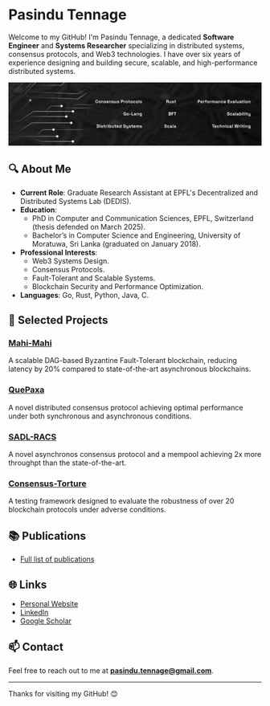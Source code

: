 # Pasindu Tennage

Welcome to my GitHub! I'm Pasindu Tennage, a dedicated **Software Engineer** and **Systems Researcher** specializing in distributed systems, consensus protocols, and Web3 technologies. I have over six years of experience designing and building secure, scalable, and high-performance distributed systems.

![portfolio](github1.jpg)

## 🔍 About Me
- **Current Role**: Graduate Research Assistant at EPFL's Decentralized and Distributed Systems Lab (DEDIS).
- **Education**: 
  - PhD in Computer and Communication Sciences, EPFL, Switzerland (thesis defended on March 2025).
  - Bachelor’s in Computer Science and Engineering, University of Moratuwa, Sri Lanka (graduated on January 2018).
- **Professional Interests**: 
  - Web3 Systems Design.
  - Consensus Protocols.
  - Fault-Tolerant and Scalable Systems.
  - Blockchain Security and Performance Optimization.
- **Languages**: Go, Rust, Python, Java, C.


## 🚀 Selected Projects
### [Mahi-Mahi](https://github.com/PasinduTennage/mahi-mahi-consensus)
A scalable DAG-based Byzantine Fault-Tolerant blockchain, reducing latency by 20% compared to state-of-the-art asynchronous blockchains.

### [QuePaxa](https://github.com/dedis/quepaxa)
A novel distributed consensus protocol achieving optimal performance under both synchronous and asynchronous conditions.

### [SADL-RACS](https://github.com/ISTA-SPiDerS/sadl-racs)
A novel asynchronos consensus protocol and a mempool achieving 2x more throughpt than the state-of-the-art.

### [Consensus-Torture](https://github.com/dedis/toture-testing-consensus)
A testing framework designed to evaluate the robustness of over 20 blockchain protocols under adverse conditions.

## 📚 Publications
- [Full list of publications](https://scholar.google.com/citations?hl=en&user=U3cXWU0AAAAJ)

## 🌐 Links
- [Personal Website](https://pasindutennage.github.io/)
- [LinkedIn](https://linkedin.com/in/pasindutennage)
- [Google Scholar](https://scholar.google.com/citations?hl=en&user=U3cXWU0AAAAJ)

## 📫 Contact
Feel free to reach out to me at **pasindu.tennage@gmail.com**.

---

Thanks for visiting my GitHub! 😊
